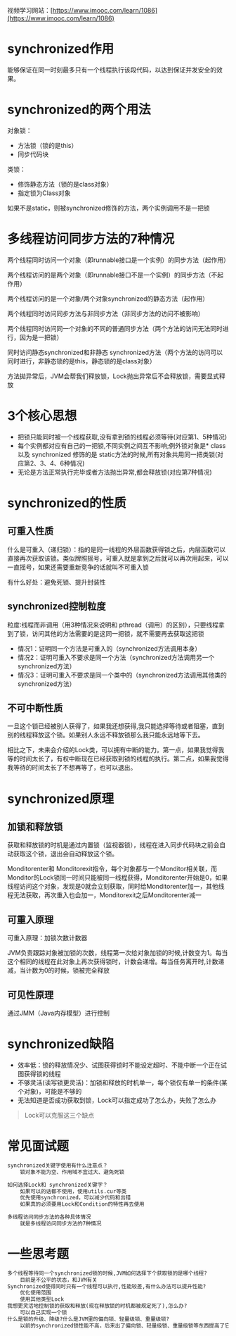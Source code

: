 视频学习网站：[https://www.imooc.com/learn/1086](https://www.imooc.com/learn/1086)

# synchronized作用

能够保证在同一时刻最多只有一个线程执行该段代码，以达到保证并发安全的效果。

# synchronized的两个用法

对象锁：

- 方法锁（锁的是this）
- 同步代码块

类锁：

- 修饰静态方法（锁的是class对象）
- 指定锁为Class对象

如果不是static，则被synchronized修饰的方法，两个实例调用不是一把锁

# 多线程访问同步方法的7种情况

两个线程同时访问一个对象（即runnable接口是一个实例）的同步方法（起作用）

两个线程访问的是两个对象（即runnable接口不是一个实例）的同步方法（不起作用）

两个线程访问的是一个对象/两个对象synchronized的静态方法（起作用）

两个线程同时访问同步方法与非同步方法（非同步方法的访问不被影响）

两个线程同时访问同一个对象的不同的普通同步方法（两个方法的访问无法同时进行，因为是一把锁）

同时访问静态synchronized和非静态 synchronized方法（两个方法的访问可以同时进行，非静态锁的是this，静态锁的是class对象）

方法拋异常后，JVM会帮我们释放锁，Lock抛出异常后不会释放锁，需要显式释放

# 3个核心思想

- 把锁只能同时被一个线程获取,没有拿到锁的线程必须等待(对应第1、5种情况)
- 每个实例都对应有自己的一把锁,不同实例之间互不影响;例外锁对象是* class以及 synchronized 修饰的是 static方法的时候,所有对象共用同一把类锁(对应第2、3、4、6种情况)
- 无论是方法正常执行完毕或者方法抛岀异常,都会释放锁(对应第7种情况)

# synchronized的性质

## 可重入性质

什么是可重入（递归锁）：指的是同一线程的外层函数获得锁之后，内层函数可以直接再次获取该锁。类似牌照摇号，可重入就是拿到之后就可以再次用起来，可以一直摇号，如果还需要重新竞争的话就叫不可重入锁

有什么好处：避免死锁、提升封装性

## synchronized控制粒度

粒度∶线程而非调用（用3种情况来说明和 pthread（调用）的区别），只要线程拿到了锁，访问其他的方法需要的是这同一把锁，就不需要再去获取这把锁

- 情况1：证明同一个方法是可重入的（synchronized方法调用本身）
- 情况2：证明可重入不要求是同一个方法（synchronized方法调用另一个synchronized方法）
- 情况3：证明可重入不要求是同一个类中的（synchronized方法调用其他类的synchronized方法）

## 不可中断性质

一旦这个锁已经被别人获得了，如果我还想获得,我只能选择等待或者阻塞，直到别的线程释放这个锁。如果别人永远不释放锁那么我只能永远地等下去。

相比之下，未来会介绍的Lock类，可以拥有中断的能力。第一点，如果我觉得我等的时间太长了，有权中断现在已经获取到锁的线程的执行。第二点，如果我觉得我等待的时间太长了不想再等了，也可以退出。

# synchronized原理

## 加锁和释放锁

获取和释放锁的时机是通过内置锁（监视器锁），线程在进入同步代码块之前会自动获取这个锁，退出会自动释放这个锁。

Monditorenter和 Monditorexit指令，每个对象都与一个Monditor相关联，而Monditor的Lock锁同一时间只能被同一线程获得，Monditorenter开始是0，如果线程访问这个对象，发现是0就会立刻获取，同时给Monditorenter加一，其他线程无法获取，再次重入也会加一，Monditorexit之后Monditorenter减一

## 可重入原理

可重入原理：加锁次数计数器

JVM负责跟踪对象被加锁的次数，线程第一次给对象加锁的时候,计数变为1。每当这个相同的线程在此对象上再次获得锁时，计数会递增。每当任务离开时,计数递减，当计数为0的时候，锁被完全释放

## 可见性原理

通过JMM（Java内存模型）进行控制

# synchronized缺陷

- 效率低：锁的释放情况少、试图获得锁时不能设定超时、不能中断一个正在试图获得锁的线程
- 不够灵活(读写锁更灵活)：加锁和释放的时机单一，每个锁仅有单一的条件(某个对象)，可能是不够的
- 无法知道是否成功获取到锁，Lock可以指定成功了怎么办，失败了怎么办

> Lock可以克服这三个缺点

# 常见面试题

```markdown
synchronized关键字使用有什么注意点？
	锁对象不能为空、作用域不宜过大、避免死锁

如何选择Lock和 synchronized关键字？
	如果可以的话都不使用，使用utils.cur等类
	优先使用synchronized，可以减少代码和出错
	如果真的必须要用Lock和Condition的特性再去使用

多线程访问同步方法的各种具体情况
	就是多线程访问同步方法的7种情况
```

# 一些思考题

```markdown
多个线程等待同一个synchronized锁的时候,JVM如何选择下个获取锁的是哪个线程?
	目前是不公平的状态，和JVM有关
Synchronized使得同时只有一个线程可以执行,性能较差,有什么办法可以提升性能?
	优化使用范围
	使用其他类型Lock
我想更灵活地控制锁的获取和释放(现在释放锁的时机都被规定死了),怎么办?
	可以自己实现一个锁
什么是锁的升级、降级?什么是JVM里的偏向锁、轻量级锁、重量级锁?
	以前的synchronized锁性能不高，后来出了偏向锁、轻量级锁、重量级锁等东西提高了它的性能，JVM会根据使用的种种指标来对锁进行优化，还涉及对象头的一些字段
```





